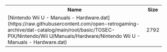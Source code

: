 <table>
<tr><th>Name</th><th>Size</th></tr>
<tr><td>[Nintendo Wii U - Manuals - Hardware.dat](https://raw.githubusercontent.com/open-retrogaming-archive/dat-catalog/main/root/basic/TOSEC-PIX/Nintendo/Wii U/Manuals/Hardware/Nintendo Wii U - Manuals - Hardware.dat)</td><td>2792</td></tr>
</table>
